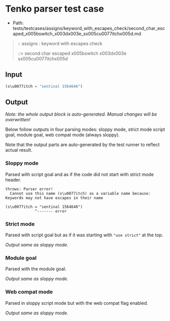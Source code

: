# Tenko parser test case

- Path: tests/testcases/assigns/keyword_with_escapes_check/second_char_escaped_x005bswitch_x003dx003e_sx005cu0077itchx005d.md

> :: assigns : keyword with escapes check
>
> ::> second char escaped x005bswitch x003dx003e sx005cu0077itchx005d

## Input

`````js
(s\u0077itch = "sentinal 1564646")
`````

## Output

_Note: the whole output block is auto-generated. Manual changes will be overwritten!_

Below follow outputs in four parsing modes: sloppy mode, strict mode script goal, module goal, web compat mode (always sloppy).

Note that the output parts are auto-generated by the test runner to reflect actual result.

### Sloppy mode

Parsed with script goal and as if the code did not start with strict mode header.

`````
throws: Parser error!
  Cannot use this name (s\u0077itch) as a variable name because: Keywords may not have escapes in their name

(s\u0077itch = "sentinal 1564646")
             ^------- error
`````

### Strict mode

Parsed with script goal but as if it was starting with `"use strict"` at the top.

_Output same as sloppy mode._

### Module goal

Parsed with the module goal.

_Output same as sloppy mode._

### Web compat mode

Parsed in sloppy script mode but with the web compat flag enabled.

_Output same as sloppy mode._
